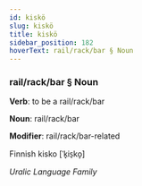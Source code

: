 ```yaml
---
id: kiskö
slug: kiskö
title: kiskö
sidebar_position: 182
hoverText: rail/rack/bar § Noun
---
```


### rail/rack/bar § Noun

**Verb**: to be a rail/rack/bar

**Noun**: rail/rack/bar

**Modifier**: rail/rack/bar-related

Finnish kisko [ˈk̟is̠ko̞]

*Uralic Language Family*